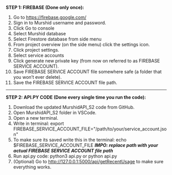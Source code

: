 **STEP 1: FIREBASE (Done only once):**

1. Go to https://firebase.google.com/
2. Sign in to Murshid username and password. 
3. Click Go to console
4. Select Murshid database
5. Select Firestore database from side menu
6. From project overview (on the side menu) click the settings icon.
7. Click project settings. 
8. Select service accounts 
9. Click generate new private key (from now on referred to as FIREBASE SERVICE ACCOUNT). 
10. Save FIREBASE SERVICE ACCOUNT file somewhere safe (a folder that you won’t ever delete). 
11. Save the FIREBASE SERVICE ACCOUNT  file path.

----------------------------------------------------------------------------------

**STEP 2: API.PY CODE (Done every single time you run the code):**

1. Download the updated MurshidAPI_S2 code from GitHub. 
2. Open MurshidAPI_S2 folder in VSCode. 
3. Open a new terminal. 
4. Write in terminal: export FIREBASE_SERVICE_ACCOUNT_FILE="/path/to/your/service_account.json"  
5. To make sure its saved write this in the terminal: echo $FIREBASE_SERVICE_ACCOUNT_FILE ***IMPO: replace path with your actual FIREBASE SERVICE ACCOUNT file path***
6. Run api.py code: python3 api.py or python api.py
7. (Optional) Go to http://127.0.0.1:5000/api/getRecentUsage to make sure everything works. 
